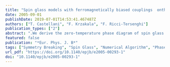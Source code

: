 ```yaml
---
title: "Spin glass models with ferromagnetically biased couplings  onthe Bethe lattice: analytic solutions and numerical  simulations"
date: 2005-09-01
publishDate: 2019-07-01T14:53:41.467487Z
authors: ["T. Castellani", "F. Krzakala", "F. Ricci-Tersenghi"]
publication_types: ["2"]
abstract: ".We derive the zero-temperature phase diagram of spin glass models with a generic fraction of ferromagnetic interactions on the Bethe lattice. We use the cavity method at the level of one-step replica symmetry breaking (1RSB) and we find three phases: a replica-symmetric (RS) ferromagnetic one, a magnetized spin glass one (the so-called mixed phase), and an unmagnetized spin glass one. We are able to give analytic expressions for the critical point where the RS phase becomes unstable with respect to 1RSB solutions: we also clarify the mechanism inducing such a phase transition. Finally we compare our analytical results with the outcomes of a numerical algorithm especially designed for finding ground states in an efficient way, stressing weak points in the use of such numerical tools for discovering RSB effects. Some of the analytical results are given for generic connectivity."
featured: false
publication: "*Eur. Phys. J. B*"
tags: ["Symmetry Breaking", "Spin Glass", "Numerical Algorithm", "Phase Transition", "Weak Point"]
url_pdf: "https://doi.org/10.1140/epjb/e2005-00293-1"
doi: "10.1140/epjb/e2005-00293-1"
---
```


